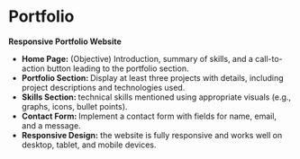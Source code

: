# Portfolio
<b>Responsive Portfolio Website </b>
<ul>
  <li>
    <b>Home Page:</b> (Objective) Introduction, summary of skills, and a call-to-action button leading to the portfolio section. <br>
  </li>
  <li>
    <b>Portfolio Section: </b>Display at least three projects with details, including project descriptions and technologies used. <br>
  </li>
  <li>
    <b>Skills Section: </b>technical skills mentioned using appropriate visuals (e.g., graphs, icons, bullet points). <br>
  </li>
  <li>
    <b> Contact Form: </b> Implement a contact form with fields for name, email, and a message. <br>
  </li>
  <li>
    <b>Responsive Design:</b> the website is fully responsive and works well on desktop, tablet, and mobile devices.
  </li>
</ul>



